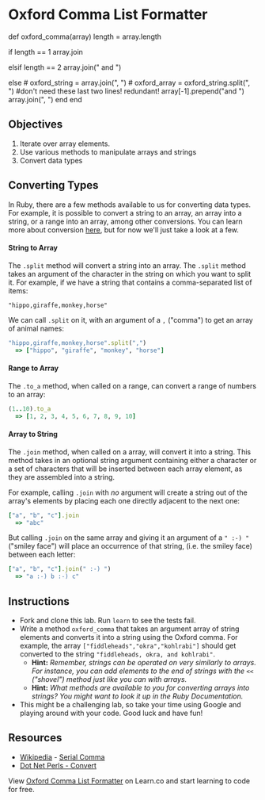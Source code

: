 # Oxford Comma List Formatter

def oxford_comma(array)
  length = array.length

  if length == 1
    array.join

  elsif length == 2
    array.join(" and ")

  else
    # oxford_string = array.join(", ")
    # oxford_array = oxford_string.split(", ")
    #don't need these last two lines! redundant!
    array[-1].prepend("and ")
    array.join(", ")
  end
end


## Objectives

1. Iterate over array elements.
2. Use various methods to manipulate arrays and strings
3. Convert data types

## Converting Types

In Ruby, there are a few methods available to us for converting data types. For example, it is possible to convert a string to an array, an array into a string, or a range into an array, among other conversions. You can learn more about conversion [here](http://www.dotnetperls.com/convert-ruby), but for now we'll just take a look at a few.

#### String to Array

The `.split` method will convert a string into an array. The `.split` method takes an argument of the character in the string on which you want to split it. For example, if we have a string that contains a comma-separated list of items:

`"hippo,giraffe,monkey,horse"`

We can call `.split` on it, with an argument of a `,` ("comma") to get an array of animal names:

```ruby
"hippo,giraffe,monkey,horse".split(",")
  => ["hippo", "giraffe", "monkey", "horse"]
```

#### Range to Array

The `.to_a` method, when called on a range, can convert a range of numbers to an array:

```ruby
(1..10).to_a
  => [1, 2, 3, 4, 5, 6, 7, 8, 9, 10]
```

#### Array to String

The `.join` method, when called on a array, will convert it into a string. This method takes in an optional string argument containing either a character or a set of characters that will be inserted between each array element, as they are assembled into a string.

For example, calling `.join` with *no* argument will create a string out of the array's elements by placing each one directly adjacent to the next one:

```ruby
["a", "b", "c"].join
  => "abc"
```
But calling `.join` on the same array and giving it an argument of a `" :-) "` ("smiley face") will place an occurrence of that string, (i.e. the smiley face) between each letter:

```ruby
["a", "b", "c"].join(" :-) ")
  => "a :-) b :-) c"
```

## Instructions

* Fork and clone this lab. Run `learn` to see the tests fail.
* Write a method `oxford_comma` that takes an argument array of string elements and converts it into a string using the Oxford comma. For example, the array `["fiddleheads","okra","kohlrabi"]` should get converted to the string `"fiddleheads, okra, and kohlrabi"`.
  * **Hint:** *Remember, strings can be operated on very similarly to arrays. For instance, you can add elements to the end of strings with the* `<<` *("shovel") method just like you can with arrays.*
  * **Hint:** *What methods are available to you for converting arrays into strings? You might want to look it up in the Ruby Documentation.*
* This might be a challenging lab, so take your time using Google and playing around with your code. Good luck and have fun!

## Resources
* [Wikipedia](http://en.wikipedia.org) - [Serial Comma](http://en.wikipedia.org/wiki/Serial_comma)
* [Dot Net Perls - Convert](http://www.dotnetperls.com/convert-ruby)

<p data-visibility='hidden'>View <a href='https://learn.co/lessons/oxford-comma' title='Oxford Comma List Formatter'>Oxford Comma List Formatter</a> on Learn.co and start learning to code for free.</p>
